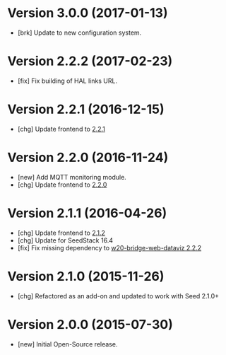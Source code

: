 # Version 3.0.0 (2017-01-13)

* [brk] Update to new configuration system.

# Version 2.2.2 (2017-02-23)

* [fix] Fix building of HAL links URL.

# Version 2.2.1 (2016-12-15)

* [chg] Update frontend to [2.2.1](https://github.com/seedstack/w20-monitoring-addon/releases/tag/v2.2.1)

# Version 2.2.0 (2016-11-24)

* [new] Add MQTT monitoring module.
* [chg] Update frontend to [2.2.0](https://github.com/seedstack/w20-monitoring-addon/releases/tag/v2.2.0)

# Version 2.1.1 (2016-04-26)

* [chg] Update frontend to [2.1.2](https://github.com/seedstack/w20-monitoring-addon/releases/tag/v2.1.2)
* [chg] Update for SeedStack 16.4
* [fix] Fix missing dependency to [w20-bridge-web-dataviz 2.2.2](https://github.com/seedstack/w20-bridge-addon/releases/tag/v2.2.2)

# Version 2.1.0 (2015-11-26)

* [chg] Refactored as an add-on and updated to work with Seed 2.1.0+

# Version 2.0.0 (2015-07-30)

* [new] Initial Open-Source release.
